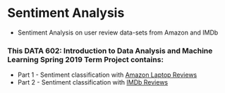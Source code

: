 # Sentiment Analysis

* Sentiment Analysis on user review data-sets from Amazon and IMDb

### This DATA 602: Introduction to Data Analysis and Machine Learning Spring 2019 Term Project contains: 

* Part 1 - Sentiment classification with [Amazon Laptop Reviews](https://github.com/sofiadutta/sentiment-analysis/blob/master/602_Project_Amazon_Laptop_Review.ipynb)
* Part 2 - Sentiment classification with [IMDb Reviews](https://github.com/sofiadutta/sentiment-analysis/blob/master/602_Project_IMDB_Movie_Review.ipynb)
